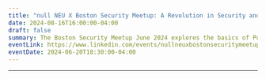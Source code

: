```yaml
---
title: "null NEU X Boston Security Meetup: A Revolution in Security and Networking"
date: 2024-08-16T16:00:00-04:00
draft: false
summary: The Boston Security Meetup June 2024 explores the basics of Purple Teaming in cybersecurity with Mike Siegel and delves into the creation and implications of personal LTE with Chuck McAuley and an incredible networking opportunity.
eventLink: https://www.linkedin.com/events/nullneuxbostonsecuritymeetup-ar7207161177062227968/
eventDate: 2024-06-20T18:30:00-04:00
---
```

---
